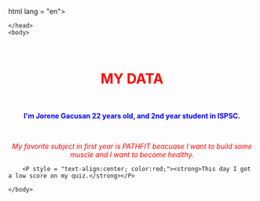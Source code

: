 html lang = "en">
    <head>
        <title>App_Dev</title>

    </head>
    <body>

        <h1 style = "color: red;text-align:center;">MY DATA</h1>

        <p style ="text-align:center;color:blue;"><b>I'm Jorene Gacusan 22 years old, and 2nd year student in ISPSC.</b></p>

        <p style = "color:red;text-align:center;"><i>My favorite subject in first year is PATHFIT beacuase I want to build some muscle and I want to become healthy.</i></p>

        <P style = "text-align:center; color:red;"><strong>This day I got a low score on my quiz.</strong></P>

    </body>
</html>
